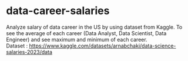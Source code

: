 # data-career-salaries
Analyze salary of data career in the US by using dataset from Kaggle. To see the average of each career (Data Analyst, Data Scientist, Data Engineer) and see maximum and minimum of each career.  
Dataset : https://www.kaggle.com/datasets/arnabchaki/data-science-salaries-2023/data
